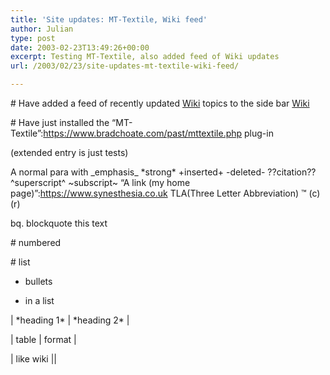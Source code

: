 ```yaml
---
title: 'Site updates: MT-Textile, Wiki feed'
author: Julian
type: post
date: 2003-02-23T13:49:26+00:00
excerpt: Testing MT-Textile, also added feed of Wiki updates
url: /2003/02/23/site-updates-mt-textile-wiki-feed/

---
```

\# Have added a feed of recently updated [Wiki][1] topics to the side bar <span class = "badge2">[Wiki][2]</span>
  
\# Have just installed the &#8220;MT-Textile&#8221;:https://www.bradchoate.com/past/mttextile.php plug-in

(extended entry is just tests)
  
<!--more-->


  
A normal para with \_emphasis\_ \*strong\* +inserted+ -deleted- ??citation?? ^superscript^ ~subscript~ &#8220;A link (my home page)&#8221;:https://www.synesthesia.co.uk TLA(Three Letter Abbreviation) &#8482; (c) (r) 

bq. blockquote this text

\# numbered
  
\# list

* bullets
  
* in a list

| \*heading 1\* | \*heading 2\* |
  
| table | format |
  
| like wiki ||

 [1]: /cgi-bin/view.cgi/Main/
 [2]: /cgi-bin/view.cgi/Main/SiteRss?skin=rss "Recent Wiki changes (RSS 1.0)"